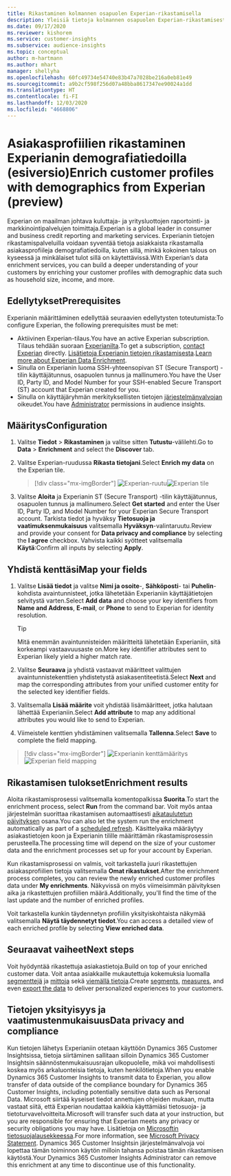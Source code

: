 ```yaml
---
title: Rikastaminen kolmannen osapuolen Experian-rikastamisella
description: Yleisiä tietoja kolmannen osapuolen Experian-rikastamisesta.
ms.date: 09/17/2020
ms.reviewer: kishorem
ms.service: customer-insights
ms.subservice: audience-insights
ms.topic: conceptual
author: m-hartmann
ms.author: mhart
manager: shellyha
ms.openlocfilehash: 60fc49734e54740e83b47a7028be216a0eb81e49
ms.sourcegitcommit: a9b2cf598f256d07a48bba8617347ee90024a1dd
ms.translationtype: HT
ms.contentlocale: fi-FI
ms.lasthandoff: 12/03/2020
ms.locfileid: "4668806"
---
```

# <a name="enrich-customer-profiles-with-demographics-from-experian-preview"></a><span data-ttu-id="fa949-103">Asiakasprofiilien rikastaminen Experianin demografiatiedoilla (esiversio)</span><span class="sxs-lookup"><span data-stu-id="fa949-103">Enrich customer profiles with demographics from Experian (preview)</span></span>

<span data-ttu-id="fa949-104">Experian on maailman johtava kuluttaja- ja yritysluottojen raportointi- ja markkinointipalvelujen toimittaja.</span><span class="sxs-lookup"><span data-stu-id="fa949-104">Experian is a global leader in consumer and business credit reporting and marketing services.</span></span> <span data-ttu-id="fa949-105">Experianin tietojen rikastamispalveluilla voidaan syventää tietoja asiakkaista rikastamalla asiakasprofiileja demografiatiedoilla, kuten sillä, minkä kokoinen talous on kyseessä ja minkälaiset tulot sillä on käytettävissä.</span><span class="sxs-lookup"><span data-stu-id="fa949-105">With Experian’s data enrichment services, you can build a deeper understanding of your customers by enriching your customer profiles with demographic data such as household size, income, and more.</span></span>

## <a name="prerequisites"></a><span data-ttu-id="fa949-106">Edellytykset</span><span class="sxs-lookup"><span data-stu-id="fa949-106">Prerequisites</span></span>

<span data-ttu-id="fa949-107">Experianin määrittäminen edellyttää seuraavien edellytysten toteutumista:</span><span class="sxs-lookup"><span data-stu-id="fa949-107">To configure Experian, the following prerequisites must be met:</span></span>

- <span data-ttu-id="fa949-108">Aktiivinen Experian-tilaus.</span><span class="sxs-lookup"><span data-stu-id="fa949-108">You have an active Experian subscription.</span></span> <span data-ttu-id="fa949-109">Tilaus tehdään suoraan [Experianilta](https://www.experian.com/marketing-services/contact).</span><span class="sxs-lookup"><span data-stu-id="fa949-109">To get a subscription, [contact Experian](https://www.experian.com/marketing-services/contact) directly.</span></span> <span data-ttu-id="fa949-110">[Lisätietoja Experianin tietojen rikastamisesta](https://www.experian.com/marketing-services/microsoft?cmpid=ems_web_mci_cdppage).</span><span class="sxs-lookup"><span data-stu-id="fa949-110">[Learn more about Experian Data Enrichment](https://www.experian.com/marketing-services/microsoft?cmpid=ems_web_mci_cdppage).</span></span>
- <span data-ttu-id="fa949-111">Sinulla on Experianin luoma SSH-yhteensopivan ST (Secure Transport) -tilin käyttäjätunnus, osapuolen tunnus ja mallinumero.</span><span class="sxs-lookup"><span data-stu-id="fa949-111">You have the User ID, Party ID, and Model Number for your SSH-enabled Secure Transport (ST) account that Experian created for you.</span></span>
- <span data-ttu-id="fa949-112">Sinulla on käyttäjäryhmän merkityksellisten tietojen [järjestelmänvalvojan](permissions.md#administrator) oikeudet.</span><span class="sxs-lookup"><span data-stu-id="fa949-112">You have [Administrator](permissions.md#administrator) permissions in audience insights.</span></span>

## <a name="configuration"></a><span data-ttu-id="fa949-113">Määritys</span><span class="sxs-lookup"><span data-stu-id="fa949-113">Configuration</span></span>

1. <span data-ttu-id="fa949-114">Valitse **Tiedot** > **Rikastaminen** ja valitse sitten **Tutustu**-välilehti.</span><span class="sxs-lookup"><span data-stu-id="fa949-114">Go to **Data** > **Enrichment** and select the **Discover** tab.</span></span>

1. <span data-ttu-id="fa949-115">Valitse Experian-ruudussa **Rikasta tietojani**.</span><span class="sxs-lookup"><span data-stu-id="fa949-115">Select **Enrich my data** on the Experian tile.</span></span>

   > [!div class="mx-imgBorder"]
   > <span data-ttu-id="fa949-116">![Experian-ruutu](media/experian-tile.png "Experian-ruutu")</span><span class="sxs-lookup"><span data-stu-id="fa949-116">![Experian tile](media/experian-tile.png "Experian tile")</span></span>

1. <span data-ttu-id="fa949-117">Valitse **Aloita** ja Experianin ST (Secure Transport) -tilin käyttäjätunnus, osapuolen tunnus ja mallinumero.</span><span class="sxs-lookup"><span data-stu-id="fa949-117">Select **Get started** and enter the User ID, Party ID, and Model Number for your Experian Secure Transport account.</span></span> <span data-ttu-id="fa949-118">Tarkista tiedot ja hyväksy **Tietosuoja ja vaatimuksenmukaisuus** valitsemalla **Hyväksyn**-valintaruutu.</span><span class="sxs-lookup"><span data-stu-id="fa949-118">Review and provide your consent for **Data privacy and compliance** by selecting the **I agree** checkbox.</span></span> <span data-ttu-id="fa949-119">Vahvista kaikki syötteet valitsemalla **Käytä**:</span><span class="sxs-lookup"><span data-stu-id="fa949-119">Confirm all inputs by selecting **Apply**.</span></span>

## <a name="map-your-fields"></a><span data-ttu-id="fa949-120">Yhdistä kenttäsi</span><span class="sxs-lookup"><span data-stu-id="fa949-120">Map your fields</span></span>

1. <span data-ttu-id="fa949-121">Valitse **Lisää tiedot** ja valitse **Nimi ja osoite**-, **Sähköposti**- tai **Puhelin**-kohdista avaintunnisteet, jotka lähetetään Experianiin käyttäjätietojen selvitystä varten.</span><span class="sxs-lookup"><span data-stu-id="fa949-121">Select **Add data** and choose your key identifiers from **Name and Address**, **E-mail**, or **Phone** to send to Experian for identity resolution.</span></span>

   > [!TIP]
   > <span data-ttu-id="fa949-122">Mitä enemmän avaintunnisteiden määritteitä lähetetään Experianiin, sitä korkeampi vastaavuusaste on.</span><span class="sxs-lookup"><span data-stu-id="fa949-122">More key identifier attributes sent to Experian likely yield a higher match rate.</span></span>

1. <span data-ttu-id="fa949-123">Valitse **Seuraava** ja yhdistä vastaavat määritteet valittujen avaintunnistekenttien yhdistetystä asiakasentiteetistä.</span><span class="sxs-lookup"><span data-stu-id="fa949-123">Select **Next** and map the corresponding attributes from your unified customer entity for the selected key identifier fields.</span></span>

1. <span data-ttu-id="fa949-124">Valitsemalla **Lisää määrite** voit yhdistää lisämääritteet, jotka halutaan lähettää Experianiin.</span><span class="sxs-lookup"><span data-stu-id="fa949-124">Select **Add attribute** to map any additional attributes you would like to send to Experian.</span></span>

1.  <span data-ttu-id="fa949-125">Viimeistele kenttien yhdistäminen valitsemalla **Tallenna**.</span><span class="sxs-lookup"><span data-stu-id="fa949-125">Select **Save** to complete the field mapping.</span></span>

   > [!div class="mx-imgBorder"]
   > <span data-ttu-id="fa949-126">![Experianin kenttämääritys](media/experian-field-mapping.png "Experianin kenttämääritys")</span><span class="sxs-lookup"><span data-stu-id="fa949-126">![Experian field mapping](media/experian-field-mapping.png "Experian field mapping")</span></span>

## <a name="enrichment-results"></a><span data-ttu-id="fa949-127">Rikastamisen tulokset</span><span class="sxs-lookup"><span data-stu-id="fa949-127">Enrichment results</span></span>

<span data-ttu-id="fa949-128">Aloita rikastamisprosessi valitsemalla komentopalkissa **Suorita**.</span><span class="sxs-lookup"><span data-stu-id="fa949-128">To start the enrichment process, select **Run** from the command bar.</span></span> <span data-ttu-id="fa949-129">Voit myös antaa järjestelmän suorittaa rikastamisen automaattisesti [aikataulutetun päivityksen](system.md#schedule-tab) osana.</span><span class="sxs-lookup"><span data-stu-id="fa949-129">You can also let the system run the enrichment automatically as part of a [scheduled refresh](system.md#schedule-tab).</span></span> <span data-ttu-id="fa949-130">Käsittelyaika määräytyy asiakastietojen koon ja Experianin tilille määrittämän rikastamisprosessin perusteella.</span><span class="sxs-lookup"><span data-stu-id="fa949-130">The processing time will depend on the size of your customer data and the enrichment processes set up for your account by Experian.</span></span>

<span data-ttu-id="fa949-131">Kun rikastamisprosessi on valmis, voit tarkastella juuri rikastettujen asiakasprofiilien tietoja valitsemalla **Omat rikastukset**.</span><span class="sxs-lookup"><span data-stu-id="fa949-131">After the enrichment process completes, you can review the newly enriched customer profiles data under **My enrichments**.</span></span> <span data-ttu-id="fa949-132">Näkyvissä on myös viimeisimmän päivityksen aika ja rikastettujen profiilien määrä.</span><span class="sxs-lookup"><span data-stu-id="fa949-132">Additionally, you'll find the time of the last update and the number of enriched profiles.</span></span>

<span data-ttu-id="fa949-133">Voit tarkastella kunkin täydennetyn profiilin yksityiskohtaista näkymää valitsemalla **Näytä täydennetyt tiedot**.</span><span class="sxs-lookup"><span data-stu-id="fa949-133">You can access a detailed view of each enriched profile by selecting **View enriched data**.</span></span>

## <a name="next-steps"></a><span data-ttu-id="fa949-134">Seuraavat vaiheet</span><span class="sxs-lookup"><span data-stu-id="fa949-134">Next steps</span></span>

<span data-ttu-id="fa949-135">Voit hyödyntää rikastettuja asiakastietoja.</span><span class="sxs-lookup"><span data-stu-id="fa949-135">Build on top of your enriched customer data.</span></span> <span data-ttu-id="fa949-136">Voit antaa asiakkaille mukautettuja kokemuksia luomalla [segmenttejä](segments.md) ja [mittoja](measures.md) sekä [viemällä tietoja](export-destinations.md).</span><span class="sxs-lookup"><span data-stu-id="fa949-136">Create [segments](segments.md), [measures](measures.md), and even [export the data](export-destinations.md) to deliver personalized experiences to your customers.</span></span>

## <a name="data-privacy-and-compliance"></a><span data-ttu-id="fa949-137">Tietojen yksityisyys ja vaatimustenmukaisuus</span><span class="sxs-lookup"><span data-stu-id="fa949-137">Data privacy and compliance</span></span>

<span data-ttu-id="fa949-138">Kun tietojen lähetys Experianiin otetaan käyttöön Dynamics 365 Customer Insightsissa, tietoja siirtäminen sallitaan silloin Dynamics 365 Customer Insightsin säännöstenmukaisuusrajan ulkopuolelle, mikä voi mahdollisesti koskea myös arkaluonteisia tietoja, kuten henkilötietoja.</span><span class="sxs-lookup"><span data-stu-id="fa949-138">When you enable Dynamics 365 Customer Insights to transmit data to Experian, you allow transfer of data outside of the compliance boundary for Dynamics 365 Customer Insights, including potentially sensitive data such as Personal Data.</span></span> <span data-ttu-id="fa949-139">Microsoft siirtää kyseiset tiedot annettujen ohjeiden mukaan, mutta vastaat siitä, että Experian noudattaa kaikkia käyttämiäsi tietosuoja- ja tietoturvavelvoitteita.</span><span class="sxs-lookup"><span data-stu-id="fa949-139">Microsoft will transfer such data at your instruction, but you are responsible for ensuring that Experian meets any privacy or security obligations you may have.</span></span> <span data-ttu-id="fa949-140">Lisätietoja on [Microsoftin tietosuojalausekkeessa](https://go.microsoft.com/fwlink/?linkid=396732).</span><span class="sxs-lookup"><span data-stu-id="fa949-140">For more information, see [Microsoft Privacy Statement](https://go.microsoft.com/fwlink/?linkid=396732).</span></span>
<span data-ttu-id="fa949-141">Dynamics 365 Customer Insightsin järjestelmänvalvoja voi lopettaa tämän toiminnon käytön milloin tahansa poistaa tämän rikastamisen käytöstä.</span><span class="sxs-lookup"><span data-stu-id="fa949-141">Your Dynamics 365 Customer Insights Administrator can remove this enrichment at any time to discontinue use of this functionality.</span></span>
